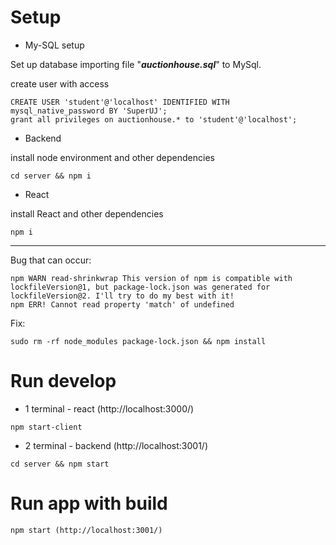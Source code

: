 # Setup

* My-SQL setup

Set up database importing file "***auctionhouse.sql***" to MySql.

create user with access
```
CREATE USER 'student'@'localhost' IDENTIFIED WITH mysql_native_password BY 'SuperUJ';
grant all privileges on auctionhouse.* to 'student'@'localhost';
```

* Backend

install node environment and other dependencies
```
cd server && npm i
```

* React

install React and other dependencies
```
npm i
```
---
Bug that can occur:
```
npm WARN read-shrinkwrap This version of npm is compatible with lockfileVersion@1, but package-lock.json was generated for lockfileVersion@2. I'll try to do my best with it!
npm ERR! Cannot read property 'match' of undefined
```
Fix:
```
sudo rm -rf node_modules package-lock.json && npm install
```

# Run develop

* 1 terminal - react (http://localhost:3000/)
```
npm start-client
```

* 2 terminal - backend (http://localhost:3001/)
```
cd server && npm start
```

# Run app with build
```
npm start (http://localhost:3001/)
```
